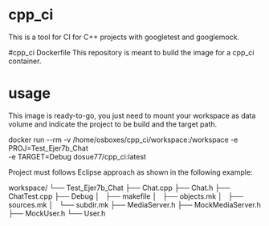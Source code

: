 # cpp_ci
This is a tool for CI  for C++ projects with googletest and googlemock.

#cpp_ci Dockerfile
This repository is meant to build the image for a cpp_ci container.

# usage
This image is ready-to-go, you just need to mount your workspace as data volume 
and indicate the project to be build and the target path. 

docker run --rm -v /home/osboxes/cpp_ci/workspace:/workspace -e PROJ=Test_Ejer7b_Chat \
-e TARGET=Debug dosue77/cpp_ci:latest

Project must follows Eclipse approach as shown in the following example:

workspace/
└── Test_Ejer7b_Chat
    ├── Chat.cpp
    ├── Chat.h
    ├── ChatTest.cpp
    ├── Debug
    │   ├── makefile
    │   ├── objects.mk
    │   ├── sources.mk
    │   └── subdir.mk
    ├── MediaServer.h
    ├── MockMediaServer.h
    ├── MockUser.h
    └── User.h
